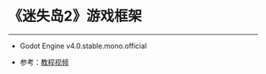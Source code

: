 # 《迷失岛2》游戏框架

---

+ Godot Engine v4.0.stable.mono.official

+ 参考：[教程视频](https://space.bilibili.com/7092/channel/collectiondetail?sid=439500)